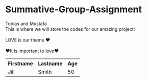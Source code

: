 # Summative-Group-Assignment
Tobias and Mustafa
<br>This is where we will store the codes for our amazing project!<br>
<br>LOVE is our theme ❤<br>
<br>❤It is important to love❤<br>
<table style="width:100%">
  <tr>
    <th>Firstname</th>
    <th>Lastname</th> 
    <th>Age</th>
  </tr>
  <tr>
    <td>Jill</td>
    <td>Smith</td> 
    <td>50</td>
  </tr>
</table>


